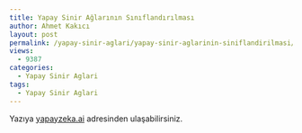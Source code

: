 ```yaml
---
title: Yapay Sinir Ağlarının Sınıflandırılması
author: Ahmet Kakıcı
layout: post
permalink: /yapay-sinir-aglari/yapay-sinir-aglarinin-siniflandirilmasi/
views:
  - 9387
categories:
  - Yapay Sinir Aglari
tags:
  - Yapay Sinir Aglari
---
```


Yazıya <a href="https://yapayzeka.ai/yapay-sinir-aglarinin-katmanlari-ve-siniflandirilmasi/">yapayzeka.ai</a> adresinden ulaşabilirsiniz.

